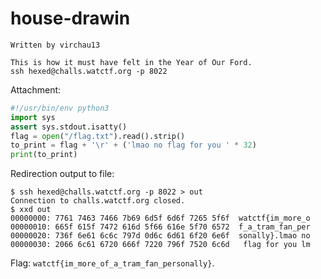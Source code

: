 # house-drawin

```
Written by virchau13

This is how it must have felt in the Year of Our Ford.
ssh hexed@challs.watctf.org -p 8022 
```

Attachment:

```python
#!/usr/bin/env python3
import sys
assert sys.stdout.isatty()
flag = open("/flag.txt").read().strip()
to_print = flag + '\r' + ('lmao no flag for you ' * 32)
print(to_print)
```

Redirection output to file:

```shell
$ ssh hexed@challs.watctf.org -p 8022 > out
Connection to challs.watctf.org closed.
$ xxd out
00000000: 7761 7463 7466 7b69 6d5f 6d6f 7265 5f6f  watctf{im_more_o
00000010: 665f 615f 7472 616d 5f66 616e 5f70 6572  f_a_tram_fan_per
00000020: 736f 6e61 6c6c 797d 0d6c 6d61 6f20 6e6f  sonally}.lmao no
00000030: 2066 6c61 6720 666f 7220 796f 7520 6c6d   flag for you lm
```

Flag: `watctf{im_more_of_a_tram_fan_personally}`.
